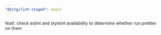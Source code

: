 ```yaml
---
"@1stg/lint-staged": major
---
```


feat!: check eslint and styleint availability to determine whether run prettier on them
